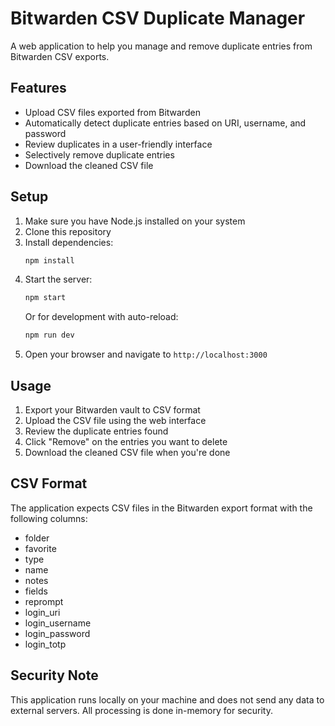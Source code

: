 # Bitwarden CSV Duplicate Manager

A web application to help you manage and remove duplicate entries from Bitwarden CSV exports.

## Features

- Upload CSV files exported from Bitwarden
- Automatically detect duplicate entries based on URI, username, and password
- Review duplicates in a user-friendly interface
- Selectively remove duplicate entries
- Download the cleaned CSV file

## Setup

1. Make sure you have Node.js installed on your system
2. Clone this repository
3. Install dependencies:
   ```bash
   npm install
   ```
4. Start the server:
   ```bash
   npm start
   ```
   Or for development with auto-reload:
   ```bash
   npm run dev
   ```
5. Open your browser and navigate to `http://localhost:3000`

## Usage

1. Export your Bitwarden vault to CSV format
2. Upload the CSV file using the web interface
3. Review the duplicate entries found
4. Click "Remove" on the entries you want to delete
5. Download the cleaned CSV file when you're done

## CSV Format

The application expects CSV files in the Bitwarden export format with the following columns:
- folder
- favorite
- type
- name
- notes
- fields
- reprompt
- login_uri
- login_username
- login_password
- login_totp

## Security Note

This application runs locally on your machine and does not send any data to external servers. All processing is done in-memory for security. 
